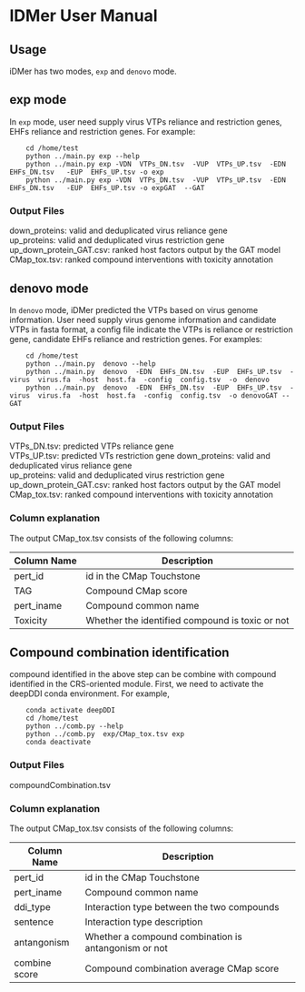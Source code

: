 # IDMer User Manual
## Usage
iDMer has two modes, `exp` and `denovo` mode.
## exp mode
In `exp` mode, user need supply virus VTPs reliance and restriction genes, EHFs reliance and restriction genes. For example:

        cd /home/test
        python ../main.py exp --help
        python ../main.py exp -VDN  VTPs_DN.tsv  -VUP  VTPs_UP.tsv  -EDN  EHFs_DN.tsv   -EUP  EHFs_UP.tsv -o exp
        python ../main.py exp -VDN  VTPs_DN.tsv  -VUP  VTPs_UP.tsv  -EDN  EHFs_DN.tsv   -EUP  EHFs_UP.tsv -o expGAT  --GAT  

### Output Files
down_proteins: valid and deduplicated virus reliance gene  
up_proteins: valid and deduplicated virus restriction gene  
up_down_protein_GAT.csv: ranked host factors output by the GAT model   
CMap_tox.tsv: ranked compound interventions with toxicity annotation   


## denovo mode
In `denovo` mode, iDMer predicted the VTPs based on virus genome information. User need supply virus genome information and candidate VTPs in fasta format, a config file indicate the VTPs is reliance or restriction gene, candidate EHFs reliance and restriction genes. For examples:

        cd /home/test
        python ../main.py  denovo --help
        python ../main.py  denovo  -EDN  EHFs_DN.tsv  -EUP  EHFs_UP.tsv  -virus  virus.fa  -host  host.fa  -config  config.tsv  -o  denovo
        python ../main.py  denovo  -EDN  EHFs_DN.tsv  -EUP  EHFs_UP.tsv  -virus  virus.fa  -host  host.fa  -config  config.tsv  -o denovoGAT --GAT    

### Output Files
VTPs_DN.tsv: predicted VTPs reliance gene  
VTPs_UP.tsv: predicted VTs restriction gene 
down_proteins: valid and deduplicated virus reliance gene  
up_proteins: valid and deduplicated virus restriction gene  
up_down_protein_GAT.csv: ranked host factors output by the GAT model  
CMap_tox.tsv: ranked compound interventions with toxicity annotation  

### Column explanation
The output CMap_tox.tsv consists of the following columns:

| Column Name           | Description |
| -----------           | ----------- |
| pert_id               | id in the CMap Touchstone |
| TAG                   | Compound CMap score |
| pert_iname            | Compound common name |
| Toxicity              | Whether the identified compound is toxic or not|

## Compound combination identification
compound identified in the above step can be combine with compound identified in the CRS-oriented module. First, we need to activate the deepDDI conda environment. For example,

        conda activate deepDDI
        cd /home/test
        python ../comb.py --help
        python ../comb.py  exp/CMap_tox.tsv exp
        conda deactivate
### Output Files
compoundCombination.tsv

### Column explanation
The output CMap_tox.tsv consists of the following columns:

| Column Name           | Description |
| -----------           | ----------- |
| pert_id               | id in the CMap Touchstone |
| pert_iname            | Compound common name |
| ddi_type              | Interaction type between the two compounds |
| sentence              | Interaction type description
| antangonism           | Whether a compound combination is antangonism or not |
| combine score         | Compound combination average CMap score









